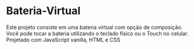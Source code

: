 # Bateria-Virtual
Este projeto consiste em uma bateria virtual com opção de composição. Você pode tocar a bateria utilizando o teclado físico ou o Touch no celular.  Projetado com JavaScript vanilla, HTML e CSS
